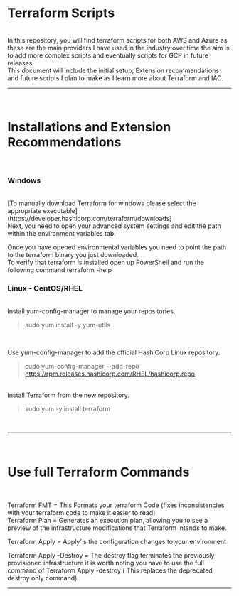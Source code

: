  # Terraform Scripts
 <br>
 In this repository, you will find terraform scripts for both AWS and Azure as these are the main providers I have used in the industry over time the aim is to add more complex scripts and eventually scripts for GCP in future releases.
 <br>
 This document will include the initial setup,  Extension recommendations and future scripts I plan to make as I learn more about Terraform and IAC.
 <br>
 <hr>
 <br>
 
 # Installations and Extension Recommendations
 <br>

 ### Windows
 <br>
 [To manually download Terraform for windows please select the appropriate executable](https://developer.hashicorp.com/terraform/downloads)
 
<br>
Next, you need to open your advanced system settings and edit the path within the environment variables tab.
<br>

Once you have opened environmental variables you need to point the path to the terraform binary you just downloaded.
<br>
To verify that terraform is installed open up PowerShell and run the following command terraform -help
<br>

### Linux - CentOS/RHEL
<br>
Install yum-config-manager to manage your repositories.
<br>

 > sudo yum install -y yum-utils

 <br>

Use yum-config-manager to add the official HashiCorp Linux repository.
<br>

  > sudo yum-config-manager --add-repo https://rpm.releases.hashicorp.com/RHEL/hashicorp.repo
<br>
Install Terraform from the new repository.
<br>

 >sudo yum -y install terraform
 <br>


<hr>
<br>





 # Use full Terraform Commands

<br>

Terraform FMT = This Formats your terraform Code (fixes inconsistencies with your terraform code to make it easier to read)
<br>
Terraform Plan = Generates an execution plan, allowing you to see a preview of the infrastructure modifications that Terraform intends to make.
<br>

Terraform Apply = Apply’ s the configuration changes to your environment
<br>

Terraform Apply -Destroy = The destroy flag terminates the previously provisioned infrastructure it is worth noting you have to use the full command of Terraform Apply -destroy ( This replaces the deprecated destroy  only command)
<br>
<hr>
<br>





